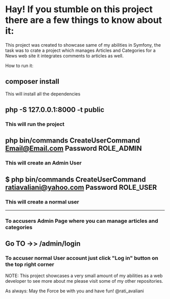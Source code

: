 # Hay! If you stumble on this project there are a few things to know about it:

This project was created to showcase same of my abilities in Symfony, the task was to crate a project which manages Articles and Categories for a News web site it integrates comments to articles as well.

How to run it:

## composer install
This will install all the dependencies

## php -S 127.0.0.1:8000 -t public 
### This will run the project

## php bin/commands CreateUserCommand Email@Email.com Password ROLE_ADMIN 
### This will create an Admin User

## $ php bin/commands CreateUserCommand ratiavaliani@yahoo.com Password ROLE_USER 
### This will create a normal user

-------------------------------------------------------------------------------------

### To accusers Admin Page where you can manage articles and categories 
## Go TO ->> /admin/login

### To accuser normal User account just click "Log in" button on the top right corner


NOTE: This project showcases a very small amount of my abilities as a web developer to see more about me please visit some of my other repositories. 

As always: May the Force be with you and have fun!  @rati_avaliani
